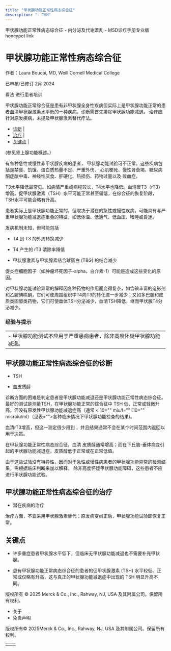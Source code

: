 ```yaml
---
title: "甲状腺功能正常性病态综合征"
description: "- TSH"
---
```


﻿甲状腺功能正常性病态综合征 \- 内分泌及代谢紊乱 \- MSD诊疗手册专业版 honeypot link

# 甲状腺功能正常性病态综合征

作者：Laura Boucai, MD, Weill Cornell Medical College

已审核/已修订 2月 2024

看法 进行患者培训

甲状腺功能正常综合征是患有非甲状腺全身性疾病但实际上是甲状腺功能正常的患者血清甲状腺激素水平低的一种疾病。诊断需首先排除甲状腺功能减退。 治疗应针对原发疾病，未提及甲状腺激素替代疗法。

- [诊断](#诊断_v981538_zh) \|
- [治疗](#治疗_v981552_zh) \|
- [关键点](#关键点_v4727741_zh) \|

(参见肾上腺功能概述。）

有各种急性或慢性非甲状腺疾病的患者， 甲状腺功能试验可不正常。这些疾病包括是禁食、饥饿、蛋白质热量不足、严重外伤、 心肌梗死、慢性肾衰竭、糖尿病酮症酸中毒、神经性厌食、肝硬化、热损伤、药物过量以及 败血症。

T3水平降低最常见。如病情严重或病程较长，T4水平也降低。血清反T3（rT3）增高。促甲状腺激素（TSH）水平可能正常甚至偏低，在综合征的恢复阶段，TSH水平可能会略有升高。

患者实际上是甲状腺功能正常的，但取决于潜在的急性或慢性疾病，可能具有与严重甲状腺功能减退症重叠的特征，如低体温、低通气、低血压、嗜睡或昏迷。

发病机制未知，但可能包括

- T4 到 T3 的外周转换减少

- T4 产生的 rT3 清除率降低

- 甲状腺激素与甲状腺素结合球蛋白 (TBG) 的结合减少


促炎症细胞因子（如肿瘤坏死因子-alpha，白介素-1）可能是造成这些变化的原因。

对甲状腺功能试验异常的解释因各种药物的作用而变得复杂，如含碘丰富的造影剂和乙胺碘呋酮，它们可使周围组织中T4向T3的转化进一步减少；又如多巴胺和皮质类固醇类药物，它们可使垂体TSH分泌减少，血清TSH降低，继而甲状腺T4分泌减少。

### 经验与提示

|     |
| --- |
| - 甲状腺功能测试不应用于严重患病患者，除非高度怀疑甲状腺功能减退。 |

## 甲状腺功能正常性病态综合征的诊断

- TSH

- 血皮质醇


诊断方面的困难是判定患者是甲状腺功能减退还是甲状腺功能正常性病态综合征。最好的测试是测量TSH，在甲状腺功能正常的综合征中 TSH 低、正常或轻微升高，但没有原发性甲状腺功能减退症高（通常 < 10="" miu/l="" \[10="" microiu/ml）（见表="">各种临床情况下甲状腺功能检查的结果)。

血清rT3增高，但这一测定很少用到 ，并且结果通常不会在某个时间范围内返回以用于决策。

在甲状腺功能正常性病态综合征，血清 皮质醇通常增高；而在下丘脑-垂体病变引起的甲状腺功能减退症，皮质醇低于正常或在正常低值。

由于这些试验没有特异性，因而对于急性或慢性病患者的甲状腺功能异常的检测结果，需根据临床判断来加以解释。 除非高度怀疑甲状腺功能障碍，这些患者不应进行甲状腺功能试验。

## 甲状腺功能正常性病态综合征的治疗

- 潜在疾病的治疗


治疗方面，不宜采用甲状腺激素替代；原发病变纠正后，甲状腺功能试验即恢复正常。

## 关键点

- 许多重症患者甲状腺水平低下，但临床无甲状腺功能减退也不需要补充甲状腺。

- 患有甲状腺功能正常病态综合征的患者的促甲状腺激素 (TSH) 水平较低、正常或仅略有升高，这与真正的甲状腺功能减退症中出现的 TSH 明显升高不同。




版权所有 © 2025
Merck & Co., Inc., Rahway, NJ, USA 及其附属公司。保留所有权利。

- 关于
- 免责声明

版权所有© 2025Merck & Co., Inc., Rahway, NJ, USA 及其附属公司。保留所有权利。

|     |     |
| --- | --- |
|  |  |